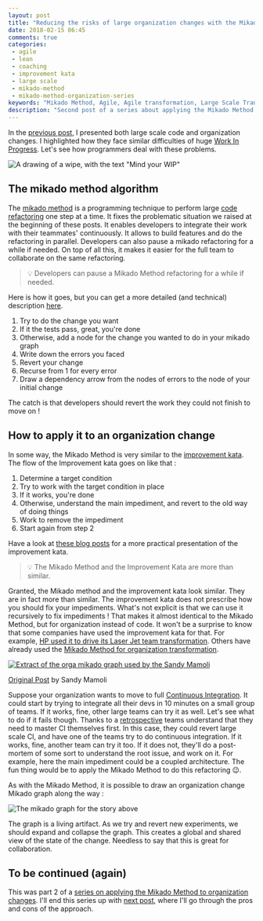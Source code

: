 ```yaml
---
layout: post
title: "Reducing the risks of large organization changes with the Mikado Method - part 2"
date: 2018-02-15 06:45
comments: true
categories: 
 - agile
 - lean
 - coaching
 - improvement kata
 - large scale
 - mikado-method
 - mikado-method-organization-series
keywords: "Mikado Method, Agile, Agile transformation, Large Scale Transformation, Large Scale Agile, Improvement Kata"
description: "Second post of a series about applying the Mikado Method for large organization changes. Here I show how the Mikado Method and the Improvement Kata are quite similar, and how to apply both for large organization changes."
---
```

In the [previous post](/reducing-the-risks-of-large-organization-changes-with-the-mikado-method-part-1/), I presented both large scale code and organization changes. I highlighted how they face similar difficulties of huge [Work In Progress](https://en.wikipedia.org/wiki/Work_in_process). Let's see how programmers deal with these problems.

![A drawing of a wipe, with the text "Mind your WIP"]({{site.url}}/imgs/2018-01-22-reducing-the-risks-of-large-organization-changes-with-the-mikado-method-part-2/mind-your-wip.jpg)

## The mikado method algorithm

The [mikado method](https://mikadomethod.wordpress.com/) is a programming technique to perform large [code refactoring](https://en.wikipedia.org/wiki/Code_refactoring) one step at a time. It fixes the problematic situation we raised at the beginning of these posts. It enables developers to integrate their work with their teammates' continuously. It allows to build features and do the refactoring in parallel. Developers can also pause a mikado refactoring for a while if needed. On top of all this, it makes it easier for the full team to collaborate on the same refactoring.

> 💡 Developers can pause a Mikado Method refactoring for a while if needed.

Here is how it goes, but you can get a more detailed (and technical) description [here](/10-things-to-know-that-will-make-you-great-at-refactoring-legacy-code/).

1.  Try to do the change you want
2.  If it the tests pass, great, you're done
3.  Otherwise, add a node for the change you wanted to do in your mikado graph
4.  Write down the errors you faced
5.  Revert your change
6.  Recurse from 1 for every error
7.  Draw a dependency arrow from the nodes of errors to the node of your initial change

The catch is that developers should revert the work they could not finish to move on !

## How to apply it to an organization change

In some way, the Mikado Method is very similar to the [improvement kata](http://www-personal.umich.edu/~mrother/The_Improvement_Kata.html). The flow of the Improvement kata goes on like that :

1.  Determine a target condition
2.  Try to work with the target condition in place
3.  If it works, you're done
4.  Otherwise, understand the main impediment, and revert to the old way of doing things
5.  Work to remove the impediment
6.  Start again from step 2

Have a look at [these blog posts](http://philippe.bourgau.net/how-we-used-the-improvement-kata-to-gain-25-percent-of-productivity-part-1/) for a more practical presentation of the improvement kata.

> 💡 The Mikado Method and the Improvement Kata are more than similar.

Granted, the Mikado method and the improvement kata look similar. They are in fact more than similar. The improvement kata does not prescribe how you should fix your impediments. What's not explicit is that we can use it recursively to fix impediments ! That makes it almost identical to the Mikado Method, but for organization instead of code. It won't be a surprise to know that some companies have used the improvement kata for that. For example, [HP used it to drive its Laser Jet team transformation](https://www.amazon.com/Practical-Approach-Large-Scale-Agile-Development/dp/0321821726?pd_rd_wg=UdZ7n&pd_rd_r=ea4d5912-c825-432a-b633-ac6822a475f4&pd_rd_w=rQ1LZ&ref_=pd_gw_psimh&pf_rd_r=0N5KT332R3TD0DWK8FM0&pf_rd_p=a1e8e44e-a6a8-5785-afd0-7f174f0d74f9). Others have already used the [Mikado Method for organization transformation](http://nomad8.com/organisational-change-with-mikado/).

[![Extract of the orga mikado graph used by the Sandy Mamoli]({{site.url}}/imgs/2018-01-22-reducing-the-risks-of-large-organization-changes-with-the-mikado-method-part-2/orga-mikado-post-its.jpg)](http://nomad8.com/organisational-change-with-mikado/)<div class="image-credits">[Original Post](http://nomad8.com/organisational-change-with-mikado/) by Sandy Mamoli</div>

Suppose your organization wants to move to full [Continuous Integration](https://en.wikipedia.org/wiki/Continuous_integration). It could start by trying to integrate all their devs in 10 minutes on a small group of teams. If it works, fine, other large teams can try it as well. Let's see what to do if it fails though. Thanks to a [retrospective](/blog/categories/retrospectives/) teams understand that they need to master CI themselves first. In this case, they could revert large scale CI, and have one of the teams try to do continuous integration. If it works, fine, another team can try it too. If it does not, they'll do a post-mortem of some sort to understand the root issue, and work on it. For example, here the main impediment could be a coupled architecture. The fun thing would be to apply the Mikado Method to do this refactoring 😉.

As with the Mikado Method, it is possible to draw an organization change Mikado graph along the way :

![The mikado graph for the story above]({{site.url}}/imgs/2018-01-22-reducing-the-risks-of-large-organization-changes-with-the-mikado-method-part-2/sample-mikado.png)

The graph is a living artifact. As we try and revert new experiments, we should expand and collapse the graph. This creates a global and shared view of the state of the change. Needless to say that this is great for collaboration.

## To be continued (again)

This was part 2 of a [series on applying the Mikado Method to organization changes](/blog/categories/mikado-method-organization-series/). I'll end this series up with [next post](/reducing-the-risks-of-large-organization-changes-with-the-mikado-method-part-3/), where I'll go through the pros and cons of the approach.
